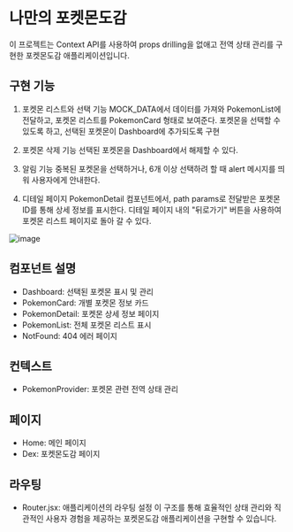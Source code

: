 # 나만의 포켓몬도감
이 프로젝트는 Context API를 사용하여 props drilling을 없애고 전역 상태 관리를 구현한 포켓몬도감 애플리케이션입니다.

## 구현 기능
1. 포켓몬 리스트와 선택 기능 
  MOCK_DATA에서 데이터를 가져와 PokemonList에 전달하고, 포켓몬 리스트를 PokemonCard 형태로 보여준다.
  포켓몬을 선택할 수 있도록 하고, 선택된 포켓몬이 Dashboard에 추가되도록 구현

2. 포켓몬 삭제 기능
  선택된 포켓몬을 Dashboard에서 해제할 수 있다.

3. 알림 기능
  중복된 포켓몬을 선택하거나, 6개 이상 선택하려 할 때 alert 메시지를 띄워 사용자에게 안내한다.

4. 디테일 페이지
   PokemonDetail 컴포넌트에서, path params로 전달받은 포켓몬 ID를 통해 상세 정보를 표시한다.
   디테일 페이지 내의 "뒤로가기" 버튼을 사용하여 포켓몬 리스트 페이지로 돌아 갈 수 있다.
   
![image](https://github.com/user-attachments/assets/dcf35eff-11f9-4750-8085-39ef01b2082a)


## 컴포넌트 설명
* Dashboard: 선택된 포켓몬 표시 및 관리
* PokemonCard: 개별 포켓몬 정보 카드
* PokemonDetail: 포켓몬 상세 정보 페이지
* PokemonList: 전체 포켓몬 리스트 표시
* NotFound: 404 에러 페이지

## 컨텍스트
* PokemonProvider: 포켓몬 관련 전역 상태 관리

## 페이지
* Home: 메인 페이지
* Dex: 포켓몬도감 페이지

## 라우팅
* Router.jsx: 애플리케이션의 라우팅 설정
이 구조를 통해 효율적인 상태 관리와 직관적인 사용자 경험을 제공하는 포켓몬도감 애플리케이션을 구현할 수 있습니다.
